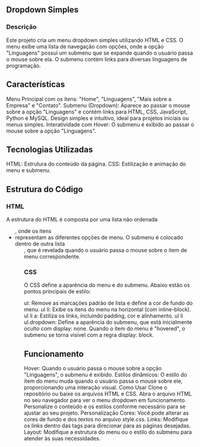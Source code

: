 ## Dropdown Simples
### Descrição

Este projeto cria um menu dropdown simples utilizando HTML e CSS. O menu exibe uma lista de navegação com opções, onde a opção "Linguagens" possui um submenu que se expande quando o usuário passa o mouse sobre ela. O submenu contém links para diversas linguagens de programação.

## Características
Menu Principal com os itens: "Home", "Linguagens", "Mais sobre a Empresa" e "Contato".
Submenu (Dropdown): Aparece ao passar o mouse sobre a opção "Linguagens" e contém links para HTML, CSS, JavaScript, Python e MySQL.
Design simples e intuitivo, ideal para projetos iniciais ou menus simples.
Interatividade com Hover: O submenu é exibido ao passar o mouse sobre a opção "Linguagens".

## Tecnologias Utilizadas
HTML: Estrutura do conteúdo da página.
CSS: Estilização e animação do menu e submenu.

## Estrutura do Código

### HTML
A estrutura do HTML é composta por uma lista não ordenada <ul>, onde os itens <li> representam as diferentes opções de menu. O submenu é colocado dentro de outra lista <ul class="dropdown">, que é revelada quando o usuário passa o mouse sobre o item de menu correspondente.

### CSS
O CSS define a aparência do menu e do submenu. Abaixo estão os pontos principais de estilo:

ul: Remove as marcações padrão de lista e define a cor de fundo do menu.
ul li: Exibe os itens do menu na horizontal (com inline-block).
ul li a: Estiliza os links, incluindo padding, cor e alinhamento.
ul li ul.dropdown: Define a aparência do submenu, que está inicialmente oculto com display: none. Quando o item do menu é "hovered", o submenu se torna visível com a regra display: block.

## Funcionamento
Hover: Quando o usuário passa o mouse sobre a opção "Linguagens", o submenu é exibido.
Estilos dinâmicos: O estilo do item do menu muda quando o usuário passa o mouse sobre ele, proporcionando uma interação visual.
Como Usar
Clone o repositório ou baixe os arquivos HTML e CSS.
Abra o arquivo HTML no seu navegador para ver o menu dropdown em funcionamento.
Personalize o conteúdo e os estilos conforme necessário para se ajustar ao seu projeto.
Personalização
Cores: Você pode alterar as cores de fundo e dos textos no arquivo style.css.
Links: Modifique os links dentro das tags <a> para direcionar para as páginas desejadas.
Layout: Modifique a estrutura do menu ou o estilo do submenu para atender às suas necessidades.
